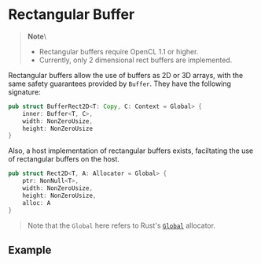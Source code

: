 # Rectangular Buffer
> **Note**\
> - Rectangular buffers require OpenCL 1.1 or higher. 
> - Currently, only 2 dimensional rect buffers are implemented.

Rectangular buffers allow the use of buffers as 2D or 3D arrays, with the same safety guarantees provided by `Buffer`. They have the following signature:

```rust
pub struct BufferRect2D<T: Copy, C: Context = Global> {
    inner: Buffer<T, C>,
    width: NonZeroUsize,
    height: NonZeroUsize
}
```

Also, a host implementation of rectangular buffers exists, faciltating the use of rectangular buffers on the host.
```rust
pub struct Rect2D<T, A: Allocator = Global> {
    ptr: NonNull<T>,
    width: NonZeroUsize,
    height: NonZeroUsize,
    alloc: A
}
```

> Note that the `Global` here refers to Rust's [`Global`](https://doc.rust-lang.org/stable/std/alloc/struct.Global.html) allocator.

## Example
```rust

```